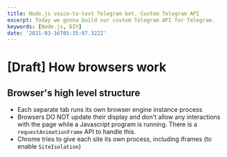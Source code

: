 ```yaml
---
title: Node.js voice-to-text Telegram bot. Custom Telegram API
excerpt: Today we gonna build our custom Telegram API for Telegram.
keywords: [Node.js, DIY]
date: '2021-03-16T05:35:07.322Z'
---
```


# [Draft] How browsers work

## Browser's high level structure

<!-- ![Browser's high level structure](/assets/blog/how-browsers-work/browsers-high-level.png) -->

- Each separate tab runs its own browser engine instance process
- Browsers DO NOT update their display and don't allow any interactions with the page while a Javascript program is running. There is a `requestAnimationFrame` API to handle this.
- Chrome tries to give each site its own process, including iframes (to enable `SiteIsolation`)
